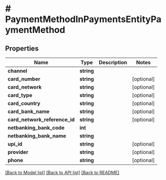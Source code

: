 # # PaymentMethodInPaymentsEntityPaymentMethod

## Properties

Name | Type | Description | Notes
------------ | ------------- | ------------- | -------------
**channel** | **string** |  |
**card_number** | **string** |  | [optional]
**card_network** | **string** |  | [optional]
**card_type** | **string** |  | [optional]
**card_country** | **string** |  | [optional]
**card_bank_name** | **string** |  | [optional]
**card_network_reference_id** | **string** |  | [optional]
**netbanking_bank_code** | **int** |  |
**netbanking_bank_name** | **string** |  |
**upi_id** | **string** |  | [optional]
**provider** | **string** |  | [optional]
**phone** | **string** |  | [optional]

[[Back to Model list]](../../README.md#models) [[Back to API list]](../../README.md#endpoints) [[Back to README]](../../README.md)
